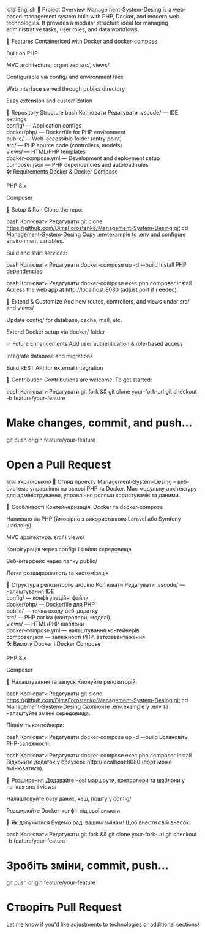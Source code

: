 🇬🇧 English
📌 Project Overview
Management-System-Desing is a web-based management system built with PHP, Docker, and modern web technologies. It provides a modular structure ideal for managing administrative tasks, user roles, and data workflows.

🚀 Features
Containerised with Docker and docker-compose

Built on PHP 

MVC architecture: organized src/, views/

Configurable via config/ and environment files

Web interface served through public/ directory

Easy extension and customization

📁 Repository Structure
bash
Копіювати
Редагувати
.vscode/               — IDE settings  
config/                — Application configs  
docker/php/            — Dockerfile for PHP environment  
public/                — Web-accessible folder (entry point)  
src/                   — PHP source code (controllers, models)  
views/                 — HTML/PHP templates  
docker-compose.yml     — Development and deployment setup  
composer.json          — PHP dependencies and autoload rules  
🛠️ Requirements
Docker & Docker Compose

PHP 8.x

Composer

🚧 Setup & Run
Clone the repo:

bash
Копіювати
Редагувати
git clone https://github.com/DimaForostenko/Management-System-Desing.git
cd Management-System-Desing
Copy .env.example to .env and configure environment variables.

Build and start services:

bash
Копіювати
Редагувати
docker-compose up -d --build
Install PHP dependencies:

bash
Копіювати
Редагувати
docker-compose exec php composer install
Access the web app at http://localhost:8080 (adjust port if needed).

🧩 Extend & Customize
Add new routes, controllers, and views under src/ and views/

Update config/ for database, cache, mail, etc.

Extend Docker setup via docker/ folder

✅ Future Enhancements
Add user authentication & role-based access

Integrate database and migrations

Build REST API for external integration


📝 Contribution
Contributions are welcome! To get started:

bash
Копіювати
Редагувати
git fork && git clone your-fork-url
git checkout -b feature/your-feature
# Make changes, commit, and push...
git push origin feature/your-feature
# Open a Pull Request
🇺🇦 Українською
📌 Огляд проекту
Management-System-Desing – веб-система управління на основі PHP та Docker. Має модульну архітектуру для адміністрування, управління ролями користувачів та даними.

🚀 Особливості
Контейнеризація: Docker та docker-compose

Написано на PHP (ймовірно з використанням Laravel або Symfony шаблону)

MVC архітектура: src/ і views/

Конфігурація через config/ і файли середовища

Веб-інтерфейс через папку public/

Легка розширюваність та кастомізація

📁 Структура репозиторію
arduino
Копіювати
Редагувати
.vscode/               — налаштування IDE  
config/                — конфігураційні файли  
docker/php/            — Dockerfile для PHP  
public/                — точка входу веб-додатку  
src/                   — PHP логіка (контролери, моделі)  
views/                 — HTML/PHP шаблони  
docker-compose.yml     — налаштування контейнерів  
composer.json          — залежності PHP, автозавантаження  
🛠️ Вимоги
Docker і Docker Compose

PHP 8.x

Composer

🚧 Налаштування та запуск
Клонуйте репозиторій:

bash
Копіювати
Редагувати
git clone https://github.com/DimaForostenko/Management-System-Desing.git
cd Management-System-Desing
Скопіюйте .env.example у .env та налаштуйте змінні середовища.

Підніміть контейнери:

bash
Копіювати
Редагувати
docker-compose up -d --build
Встановіть PHP-залежності:

bash
Копіювати
Редагувати
docker-compose exec php composer install
Відкрийте додаток у браузері: http://localhost:8080 (порт може змінюватися).

🧩 Розширення
Додавайте нові маршрути, контролери та шаблони у папках src/ і views/

Налаштовуйте базу даних, кеш, пошту у config/

Розширюйте Docker-конфіг під свої вимоги

📝 Як долучитися
Будемо раді вашим змінам! Щоб внести свій внесок:

bash
Копіювати
Редагувати
git fork && git clone your-fork-url
git checkout -b feature/your-feature
# Зробіть зміни, commit, push…
git push origin feature/your-feature
# Створіть Pull Request
Let me know if you'd like adjustments to technologies  or additional sections!
